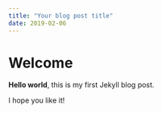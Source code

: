 ```yaml
---
title: "Your blog post title"
date: 2019-02-06
---
```


# Welcome

**Hello world**, this is my first Jekyll blog post.

I hope you like it!
